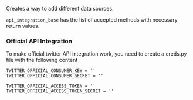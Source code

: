 Creates a way to add different data sources.

`api_integration_base` has the list of accepted methods with necessary return values.

### Official API Integration
To make official twitter API integration work, you need to create a creds.py file with the following content
```
TWITTER_OFFICIAL_CONSUMER_KEY = ''
TWITTER_OFFICIAL_CONSUMER_SECRET = ''

TWITTER_OFFICIAL_ACCESS_TOKEN = ''
TWITTER_OFFICIAL_ACCESS_TOKEN_SECRET = ''
```
